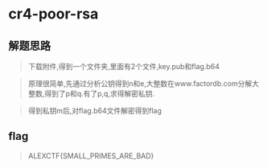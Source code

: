 # cr4-poor-rsa

## 解题思路

> 下载附件,得到一个文件夹,里面有2个文件,key.pub和flag.b64

> 原理很简单,先通过分析公钥得到n和e,大整数在www.factordb.com分解大整数,得到了p和q.有了p,q,求得解密私钥.

> 得到私钥m后,对flag.b64文件解密得到flag

## flag

> ALEXCTF{SMALL_PRIMES_ARE_BAD}
